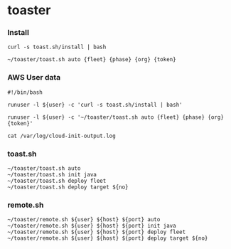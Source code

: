 # toaster

### Install
```
curl -s toast.sh/install | bash

~/toaster/toast.sh auto {fleet} {phase} {org} {token}
```

### AWS User data
```
#!/bin/bash

runuser -l ${user} -c 'curl -s toast.sh/install | bash'

runuser -l ${user} -c '~/toaster/toast.sh auto {fleet} {phase} {org} {token}'
```

```
cat /var/log/cloud-init-output.log
```

### toast.sh
```
~/toaster/toast.sh auto
~/toaster/toast.sh init java
~/toaster/toast.sh deploy fleet
~/toaster/toast.sh deploy target ${no}
```

### remote.sh
```
~/toaster/remote.sh ${user} ${host} ${port} auto
~/toaster/remote.sh ${user} ${host} ${port} init java
~/toaster/remote.sh ${user} ${host} ${port} deploy fleet
~/toaster/remote.sh ${user} ${host} ${port} deploy target ${no}
```
